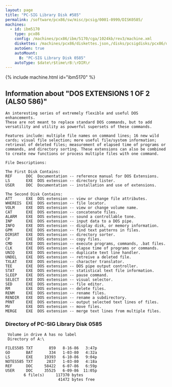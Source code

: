 ```yaml
---
layout: page
title: "PC-SIG Library Disk #585"
permalink: /software/pcx86/sw/misc/pcsig/0001-0999/DISK0585/
machines:
  - id: ibm5170
    type: pcx86
    config: /machines/pcx86/ibm/5170/cga/1024kb/rev3/machine.xml
    diskettes: /machines/pcx86/diskettes.json,/disks/pcsigdisks/pcx86/diskettes.json
    autoGen: true
    autoMount:
      B: "PC-SIG Library Disk 0585"
    autoType: $date\r$time\rB:\rDIR\r
---
```


{% include machine.html id="ibm5170" %}

## Information about "DOS EXTENSIONS 1 OF 2 (ALSO 586)"

    An interesting series of extremely flexible and useful DOS enhancements.
    These are not meant to replace standard DOS commands, but to add
    versatility and utility as powerful supersets of these commands.
    
    Features include: multiple file names on command lines; 16 new wild
    cards; visual file selection; more useful file/system information;
    retrieval of deleted files; measurement of elapsed time of programs or
    commands, and directory sorting. These extensions can also be combined
    to create new functions or process multiple files with one command.
    
    File Descriptions:
    
    The First Disk Contains:
    REF      DOC  Documentation -- reference manual for DOS Extensions.
    LS       EXE  DOS extension -- directory lister.
    USER     DOC  Documentation -- installation and use of extensions.
    
    The Second Disk Contains:
    ATT      EXE  DOS extension -- view or change file attributes.
    WHEREIS  EXE  DOS extension -- file locator.
    VOLM     EXE  DOS extension -- view or change volume name.
    CAT      EXE  DOS extension -- concatenate files.
    ALARM    EXE  DOS extension -- sound a controllable tone.
    INP      EXE  DOS extension -- input data to a DOS pipe.
    INFO     EXE  DOS extension -- display disk, or memory information.
    GPM      EXE  DOS extension -- find text patterns in files.
    DIRSRT   EXE  DOS extension -- directory sorter.
    CP       EXE  DOS extension -- copy files.
    CMD      EXE  DOS extension -- execute programs, commands, .bat files.
    CLK      EXE  DOS extension -- elapse time of programs or commands.
    UNIQ     EXE  DOS extension -- duplicate text line handler.
    UNDEL    EXE  DOS extension -- retreive a deleted file.
    TXLAT    EXE  DOS extension -- character translator.
    TEE      EXE  DOS extension -- DOS pipe output controller.
    STAT     EXE  DOS extension -- statistical text file information.
    SLEEP    EXE  DOS extension -- pause command.
    SELECT   EXE  DOS extension -- visual selector.
    SED      EXE  DOS extension -- file editor.
    RM       EXE  DOS extension -- delete files.
    RENM     EXE  DOS extension -- rename files.
    RENDIR   EXE  DOS extension -- rename a subdirectory.
    PRNT     EXE  DOS extension -- output selected text lines of files.
    MV       EXE  DOS extension -- move files.
    MERGE    EXE  DOS extension -- merge text lines from multiple files.

### Directory of PC-SIG Library Disk 0585

     Volume in drive A has no label
     Directory of A:\

    FILES585 TXT       859   8-16-86   3:47p
    GO       BAT       334   1-03-80   4:32a
    LS       EXE     19393   6-10-86   9:04p
    NOTES585 TXT      2837   1-03-80   4:18a
    REF      DOC     58422   6-07-86   6:59p
    USER     DOC     35525   6-09-86  11:05p
            6 file(s)     117370 bytes
                           41472 bytes free
